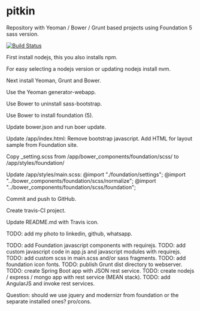 pitkin
======

Repository with Yeoman / Bower / Grunt based projects using Foundation 5 sass version.

[![Build Status](https://travis-ci.org/robkuijpers/pitkin.png?branch=master)](https://travis-ci.org/robkuijpers/pitkin)

First install nodejs, this you also installs npm.

For easy selecting a nodejs version or updating nodejs install nvm.

Next install Yeoman, Grunt and Bower.

Use the Yeoman generator-webapp.

Use Bower to uninstall sass-bootstrap.

Use Bower to install foundation (5).

Update bower.json and run boer update.

Update /app/index.html:
  Remove bootstrap javascript.
  Add HTML for layout sample from Foundation site. 

Copy _setting.scss from /app/bower_components/foundation/scss/ to /app/styles/foundation/

Update /app/styles/main.scss:
  @import "./foundation/settings";
  @import "../bower_components/foundation/scss/normalize";
  @import "../bower_components/foundation/scss/foundation";
  
Commit and push to GitHub.

Create travis-CI project.

Update README.md with Travis icon.

TODO: add my photo to linkedin, github, whatsapp.

TODO: add Foundation javascript components with requirejs.
TODO: add custom javascript code in app.js and javascript modules with requirejs.
TODO: add custom scss in main.scss and/or sass fragments.
TODO: add foundation icon fonts.
TODO: publish Grunt dist directory to webserver.
TODO: create Spring Boot app with JSON rest service.
TODO: create nodejs / express / mongo app with rest service (MEAN stack).
TODO: add AngularJS and invoke rest services.

Question: should we use jquery and modernizr from foundation or the separate installed ones? pro/cons.
